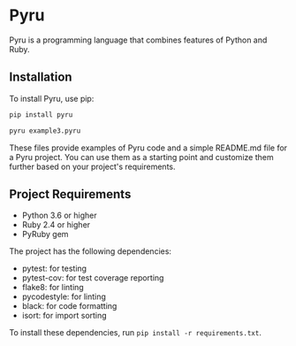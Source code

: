 # Pyru

Pyru is a programming language that combines features of Python and Ruby.

## Installation

To install Pyru, use pip:

```bash
pip install pyru

pyru example3.pyru
```

These files provide examples of Pyru code and a simple README.md file for a Pyru project. You can use them as a starting point and customize them further based on your project's requirements.

## Project Requirements

- Python 3.6 or higher
- Ruby 2.4 or higher
- PyRuby gem

The project has the following dependencies:

- pytest: for testing
- pytest-cov: for test coverage reporting
- flake8: for linting
- pycodestyle: for linting
- black: for code formatting
- isort: for import sorting

To install these dependencies, run `pip install -r requirements.txt`.

